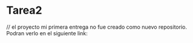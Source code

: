 # Tarea2
// el proyecto mi primera entrega no fue creado como nuevo repositorio.
Podran verlo en el siguiente link:
